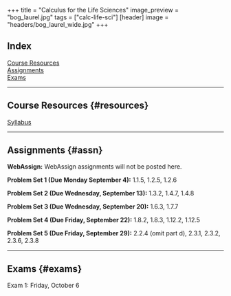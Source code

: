 +++
title = "Calculus for the Life Sciences"
image_preview = "bog_laurel.jpg"
tags = ["calc-life-sci"]
[header]
image = "headers/bog_laurel_wide.jpg"
+++

## Index

[Course Resources](#resources)  
[Assignments](#assn)  
[Exams](#exams)  

---------------------------------------------------------------------

## Course Resources {#resources}

[Syllabus](/courses/MATH160/syllabus/)

---------------------------------------------------------------------

## Assignments {#assn}

**WebAssign:** WebAssign assignments will not be posted here.

**Problem Set 1 (Due Monday September 4):** 1.1.5, 1.2.5, 1.2.6

**Problem Set 2 (Due Wednesday, September 13):** 1.3.2, 1.4.7, 1.4.8

**Problem Set 3 (Due Wednesday, September 20):** 1.6.3, 1.7.7

**Problem Set 4 (Due Friday, September 22):** 1.8.2, 1.8.3, 1.12.2, 1.12.5

**Problem Set 5 (Due Friday, September 29):** 2.2.4 (omit part d), 2.3.1, 2.3.2, 2.3.6, 2.3.8

---------------------------------------------------------------------

## Exams {#exams}

Exam 1: Friday, October 6  